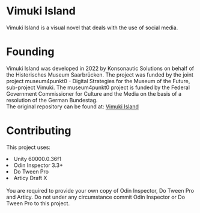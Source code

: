 # Vimuki Island
Vimuki Island is a visual novel that deals with the use of social media. 

# Founding
Vimuki Island was developed in 2022 by Konsonautic Solutions on behalf of the Historisches Museum Saarbrücken. The project was funded by the joint project museum4punkt0 - Digital Strategies for the Museum of the Future, sub-project Vimuki. The museum4punkt0 project is funded by the Federal Government Commissioner for Culture and the Media on the basis of a resolution of the German Bundestag. 
<br>
The original repository can be found at: 
[Vimuki Island](https://github.com/museum4punkt0/Vimuki-Island)
<br>
# Contributing

This project uses:
<li>Unity 60000.0.36f1</li>
<li>Odin Inspector 3.3+</li>
<li>Do Tween Pro</li>
<li>Articy Draft X</li>
<br>
You are required to provide your own copy of Odin Inspector, Do Tween Pro and Articy. Do not under any circumstance commit Odin Inspector or Do Tween Pro to this project.
 
